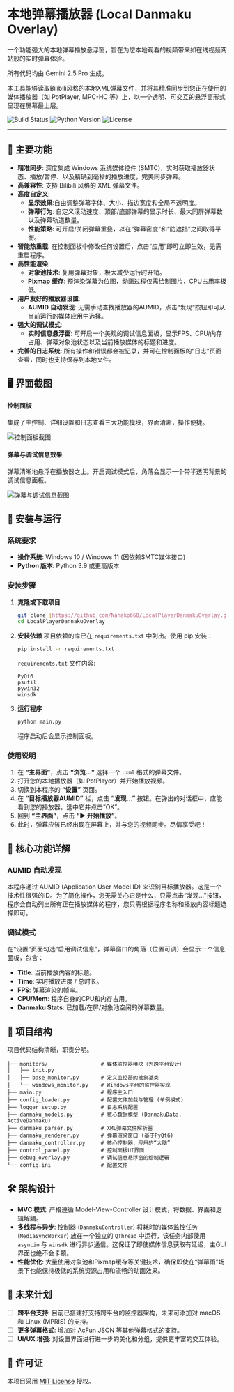 # 本地弹幕播放器 (Local Danmaku Overlay)

一个功能强大的本地弹幕播放悬浮窗，旨在为您本地观看的视频带来如在线视频网站般的实时弹幕体验。

所有代码均由 Gemini 2.5 Pro 生成。

本工具能够读取Bilibili风格的本地XML弹幕文件，并将其精准同步到您正在使用的媒体播放器（如 PotPlayer, MPC-HC 等）上，以一个透明、可交互的悬浮窗形式呈现在屏幕最上层。

![Build Status](https://img.shields.io/badge/build-passing-brightgreen)
![Python Version](https://img.shields.io/badge/python-3.9+-blue.svg)
![License](https://img.shields.io/badge/license-MIT-green.svg)

---

## 📖 主要功能

* **精准同步**: 深度集成 Windows 系统媒体控件 (SMTC)，实时获取播放器状态、播放/暂停、以及精确到毫秒的播放进度，完美同步弹幕。
* **高兼容性**: 支持 Bilibili 风格的 XML 弹幕文件。
* **高度自定义**:
    * **显示效果**:自由调整弹幕字体、大小、描边宽度和全局不透明度。
    * **弹幕行为**: 自定义滚动速度、顶部/底部弹幕的显示时长、最大同屏弹幕数以及弹幕轨道数量。
    * **性能策略**: 可开启/关闭弹幕重叠，以在“弹幕密度”和“防遮挡”之间取得平衡。
* **智能热重载**: 在控制面板中修改任何设置后，点击“应用”即可立即生效，无需重启程序。
* **高性能渲染**:
    * **对象池技术**: 复用弹幕对象，极大减少运行时开销。
    * **Pixmap 缓存**: 预渲染弹幕为位图，动画过程仅需绘制图片，CPU占用率极低。
* **用户友好的播放器设置**:
    * **AUMID 自动发现**: 无需手动查找播放器的AUMID，点击“发现”按钮即可从当前运行的媒体应用中选择。
* **强大的调试模式**:
    * **实时信息悬浮窗**: 可开启一个美观的调试信息面板，显示FPS、CPU/内存占用、弹幕对象池状态以及当前播放媒体的标题和进度。
* **完善的日志系统**: 所有操作和错误都会被记录，并可在控制面板的“日志”页面查看，同时也支持保存到本地文件。

## 🖥️ 界面截图

#### 控制面板
集成了主控制、详细设置和日志查看三大功能模块，界面清晰，操作便捷。

![控制面板截图]([https://github.com/Nanako660/LocalPlayerDanmakuOverlay/tree/main/img/1.png](https://raw.githubusercontent.com/Nanako660/LocalPlayerDanmakuOverlay/refs/heads/main/img/1.png))

#### 弹幕与调试信息效果
弹幕清晰地悬浮在播放器之上。开启调试模式后，角落会显示一个带半透明背景的调试信息面板。

![弹幕与调试信息截图]([https://github.com/Nanako660/LocalPlayerDanmakuOverlay/tree/main/img/2.png](https://raw.githubusercontent.com/Nanako660/LocalPlayerDanmakuOverlay/refs/heads/main/img/2.png))

## 🚀 安装与运行

### 系统要求
* **操作系统**: Windows 10 / Windows 11 (因依赖SMTC媒体接口)
* **Python 版本**: Python 3.9 或更高版本

### 安装步骤

1.  **克隆或下载项目**
    ```bash
    git clone [https://github.com/Nanako660/LocalPlayerDanmakuOverlay.git](https://github.com/Nanako660/LocalPlayerDanmakuOverlay.git)
    cd LocalPlayerDannakuOverlay
    ```

2.  **安装依赖**
    项目依赖的库已在 `requirements.txt` 中列出。使用 pip 安装：
    ```bash
    pip install -r requirements.txt
    ```
    `requirements.txt` 文件内容:
    ```
    PyQt6
    psutil
    pywin32
    winsdk
    ```

3.  **运行程序**
    ```bash
    python main.py
    ```
    程序启动后会显示控制面板。

### 使用说明

1.  在 **“主界面”**，点击 **“浏览...”** 选择一个 `.xml` 格式的弹幕文件。
2.  打开您的本地播放器（如 PotPlayer）并开始播放视频。
3.  切换到本程序的 **“设置”** 页面。
4.  在 **“目标播放器AUMID”** 栏，点击 **“发现...”** 按钮。在弹出的对话框中，应能看到您的播放器。选中它并点击“OK”。
5.  回到 **“主界面”**，点击 **“▶ 开始播放”**。
6.  此时，弹幕应该已经出现在屏幕上，并与您的视频同步。尽情享受吧！

## 🔧 核心功能详解

### AUMID 自动发现
本程序通过 AUMID (Application User Model ID) 来识别目标播放器。这是一个技术性很强的ID。为了简化操作，您无需关心它是什么，只需点击“发现...”按钮，程序会自动列出所有正在播放媒体的程序，您只需根据程序名称和播放内容标题选择即可。

### 调试模式
在“设置”页面勾选“启用调试信息”，弹幕窗口的角落（位置可调）会显示一个信息面板，包含：
* **Title**: 当前播放内容的标题。
* **Time**: 实时播放进度 / 总时长。
* **FPS**: 弹幕渲染的帧率。
* **CPU/Mem**: 程序自身的CPU和内存占用。
* **Danmaku Stats**: 已加载/在屏/对象池空闲的弹幕数量。

## 📂 项目结构

项目代码结构清晰，职责分明。

```
├── monitors/                 # 媒体监控器模块（为跨平台设计）
│   ├── init.py
│   ├── base_monitor.py       # 定义监控器的抽象基类
│   └── windows_monitor.py    # Windows平台的监控器实现
├── main.py                   # 程序主入口
├── config_loader.py          # 配置文件加载与管理 (单例模式)
├── logger_setup.py           # 日志系统配置
├── danmaku_models.py         # 核心数据模型 (DanmakuData, ActiveDanmaku)
├── danmaku_parser.py         # XML弹幕文件解析器
├── danmaku_renderer.py       # 弹幕渲染窗口 (基于PyQt6)
├── danmaku_controller.py     # 核心控制器，应用的“大脑”
├── control_panel.py          # 控制面板UI界面
├── debug_overlay.py          # 调试信息悬浮窗的绘制逻辑
└── config.ini                # 配置文件
```

## 🛠️ 架构设计

* **MVC 模式**: 严格遵循 Model-View-Controller 设计模式，将数据、界面和逻辑解耦。
* **多线程与异步**: 控制器 (`DanmakuController`) 将耗时的媒体监控任务 (`MediaSyncWorker`) 放在一个独立的 `QThread` 中运行，该任务内部使用 `asyncio` 与 `winsdk` 进行异步通信。这保证了即使媒体信息获取有延迟，主GUI界面也绝不会卡顿。
* **性能优化**: 大量使用对象池和Pixmap缓存等关键技术，确保即使在“弹幕雨”场景下也能保持极低的系统资源占用和流畅的动画效果。

## 📝 未来计划

* [ ] **跨平台支持**: 目前已搭建好支持跨平台的监控器架构，未来可添加对 macOS 和 Linux (MPRIS) 的支持。
* [ ] **更多弹幕格式**: 增加对 AcFun JSON 等其他弹幕格式的支持。
* [ ] **UI/UX 增强**: 对设置界面进行进一步的美化和分组，提供更丰富的交互体验。

## 📄 许可证

本项目采用 [MIT License](https://opensource.org/licenses/MIT) 授权。

